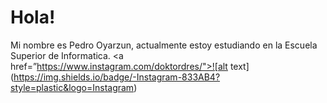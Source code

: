 # Hola!

Mi nombre es Pedro Oyarzun, actualmente estoy estudiando en la Escuela Superior de Informatica. 
<a href=”https://www.instagram.com/doktordres/">![alt text](https://img.shields.io/badge/-Instagram-833AB4?style=plastic&logo=Instagram)</a>
